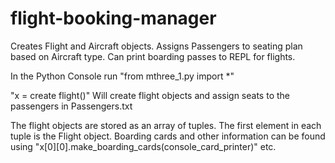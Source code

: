 # flight-booking-manager
Creates Flight and Aircraft objects. 
Assigns Passengers to seating plan based on Aircraft type. 
Can print boarding passes to REPL for flights.


In the Python Console run "from mthree_1.py import *"

"x = create flight()" Will create flight objects and assign seats to the passengers in Passengers.txt


The flight objects are stored as an array of tuples. The first element in each tuple is the Flight object.
Boarding cards and other information can be found using 
"x[0][0].make_boarding_cards(console_card_printer)" etc.
